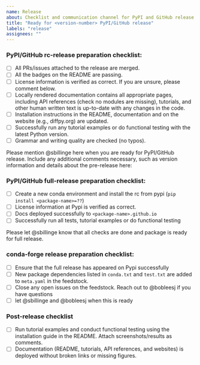 ```yaml
---
name: Release
about: Checklist and communication channel for PyPI and GitHub release
title: "Ready for <version-number> PyPI/GitHub release"
labels: "release"
assignees: ""
---
```


### PyPI/GitHub rc-release preparation checklist:

- [ ] All PRs/issues attached to the release are merged.
- [ ] All the badges on the README are passing.
- [ ] License information is verified as correct. If you are unsure, please comment below.
- [ ] Locally rendered documentation contains all appropriate pages, including API references (check no modules are
  missing), tutorials, and other human written text is up-to-date with any changes in the code.
- [ ] Installation instructions in the README, documentation and on the website (e.g., diffpy.org) are updated. 
- [ ] Successfully run any tutorial examples or do functional testing with the latest Python version.
- [ ] Grammar and writing quality are checked (no typos).

Please mention @sbillinge here when you are ready for PyPI/GitHub release. Include any additional comments necessary, such as version information and details about the pre-release here:

### PyPI/GitHub  full-release preparation checklist:
- [ ] Create a new conda environment and install the rc from pypi (`pip install <package-name>=??`)
- [ ] License information at Pypi is verified as correct. 
- [ ] Docs deployed successfully to `<package-name>.github.io`
- [ ] Successfully run all tests, tutorial examples or do functional testing

Please let  @sbillinge know that all checks are done and package is ready for full release.

### conda-forge release preparation checklist:

<!-- After @sbillinge releases the PyPI package, please check the following when creating a PR for conda-forge release.-->

- [ ] Ensure that the full release has appeared on Pypi successfully
- [ ] New package dependencies listed in `conda.txt` and `test.txt` are added to `meta.yaml` in the feedstock.
- [ ] Close any open issues on the feedstock.  Reach out to @bobleesj if you have questions
- [ ] let @sbillinge and @bobleesj when this is ready

### Post-release checklist

<!-- Before closing this issue, please complete the following: -->

- [ ]  Run tutorial examples and conduct functional testing using the installation guide in the README. Attach screenshots/results as comments.
- [ ]  Documentation (README, tutorials, API references, and websites) is deployed without broken links or missing figures.
